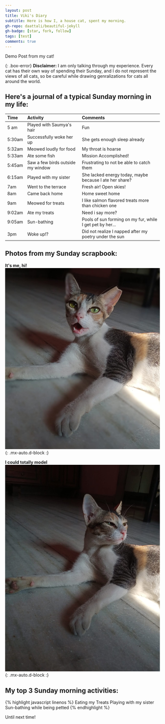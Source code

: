 ```yaml
---
layout: post
title: Viki's Diary
subtitle: Here is how I, a house cat, spent my morning.
gh-repo: daattali/beautiful-jekyll
gh-badge: [star, fork, follow]
tags: [test]
comments: true
--- 
```

Demo Post from my cat!

{: .box-error}
**Disclaimer:**
I am only talking through my experience. Every cat has their own way of spending their Sunday, and I do not represent the views of all cats, so be careful while drawing genralizations for cats all around the world.

## Here's a journal of a typical Sunday morning in my life:

| Time | Activity | Comments |
| :------ |:--- | :--- |
| 5 am | Played with Saumya's hair| Fun |
| 5:30am | Successfully woke her up | She gets enough sleep already |
| 5:32am | Meowed loudly for food | My throat is hoarse |
| 5:33am | Ate some fish | Mission Accomplished! |
| 5:45am  | Saw a few birds outside my window | Frustrating to not be able to catch them |
| 6:15am |Played with my sister | She lacked energy today, maybe because I ate her share? |
| 7am | Went to the terrace | Fresh air! Open skies! |
| 8am | Came back home | Home sweet home |
| 9am | Meowed for treats | I like salmon flavored treats more than chicken one |
| 9:02am |Ate my treats | Need i say more? |
| 9:05am | Sun-bathing | Pools of sun forming on my fur, while I get pet by her... |
| 3pm |Woke up!?| Did not realize I napped after my poetry under the sun|

## Photos from my Sunday scrapbook:
**It's me, hi!**
![Cat](https://github.com/Saumya-x/Saumya-x.github.io/blob/master/assets/img/viki.jpg?raw=true){: .mx-auto.d-block :} 

**I could totally model**
![Me sunbathing](https://github.com/Saumya-x/Saumya-x.github.io/blob/master/assets/img/model.jpg?raw=true){: .mx-auto.d-block :}

## My top 3 Sunday morning activities:
{% highlight javascript linenos %}
Eating my Treats 
Playing with my sister
Sun-bathing while being petted
{% endhighlight %}

Until next time!
